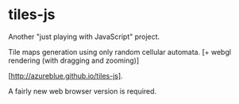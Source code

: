 # tiles-js

Another "just playing with JavaScript" project.

Tile maps generation using only random cellular automata. [+ webgl rendering (with dragging and zooming)]

[http://azureblue.github.io/tiles-js].

A fairly new web browser version is required.
